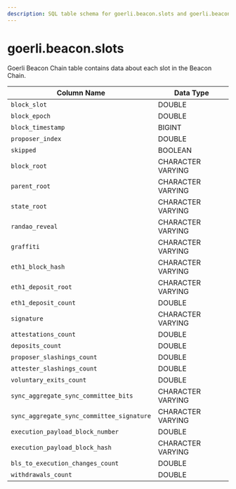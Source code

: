```yaml
---
description: SQL table schema for goerli.beacon.slots and goerli.beacon.recent_slots
---
```


# goerli.beacon.slots

Goerli Beacon Chain table contains data about each slot in the Beacon Chain.

| Column Name                               | Data Type         |
| ----------------------------------------- | ----------------- |
| `block_slot`                              | DOUBLE            |
| `block_epoch`                             | DOUBLE            |
| `block_timestamp`                         | BIGINT            |
| `proposer_index`                          | DOUBLE            |
| `skipped`                                 | BOOLEAN           |
| `block_root`                              | CHARACTER VARYING |
| `parent_root`                             | CHARACTER VARYING |
| `state_root`                              | CHARACTER VARYING |
| `randao_reveal`                           | CHARACTER VARYING |
| `graffiti`                                | CHARACTER VARYING |
| `eth1_block_hash`                         | CHARACTER VARYING |
| `eth1_deposit_root`                       | CHARACTER VARYING |
| `eth1_deposit_count`                      | DOUBLE            |
| `signature`                               | CHARACTER VARYING |
| `attestations_count`                      | DOUBLE            |
| `deposits_count`                          | DOUBLE            |
| `proposer_slashings_count`                | DOUBLE            |
| `attester_slashings_count`                | DOUBLE            |
| `voluntary_exits_count`                   | DOUBLE            |
| `sync_aggregate_sync_committee_bits`      | CHARACTER VARYING |
| `sync_aggregate_sync_committee_signature` | CHARACTER VARYING |
| `execution_payload_block_number`          | DOUBLE            |
| `execution_payload_block_hash`            | CHARACTER VARYING |
| `bls_to_execution_changes_count`          | DOUBLE            |
| `withdrawals_count`                       | DOUBLE            |
